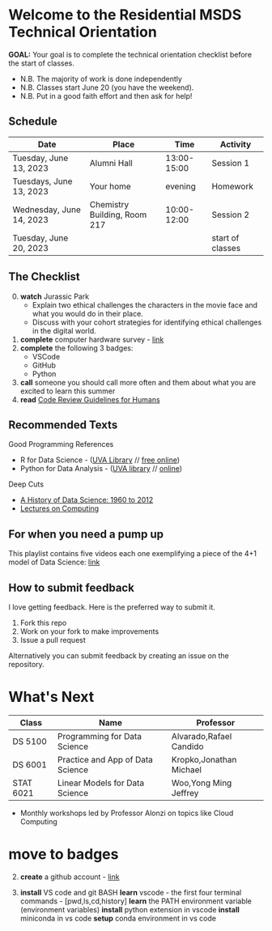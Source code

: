 # Welcome to the Residential MSDS Technical Orientation

**GOAL:** Your goal is to complete the technical orientation checklist before the start of classes.

* N.B. The majority of work is done independently
* N.B. Classes start June 20 (you have the weekend).
* N.B. Put in a good faith effort and then ask for help!

## Schedule
| Date | Place | Time | Activity |
|----------------------|----------|---------------|-|
| Tuesday, June 13, 2023 | Alumni Hall | 13:00-15:00 | Session 1 |
| Tuesdays, June 13, 2023 | Your home | evening | Homework |
| Wednesday, June 14, 2023 | Chemistry Building, Room 217 | 10:00-12:00 | Session 2 |
| Tuesday, June 20, 2023 | | | start of classes |

## The Checklist

0. **watch** Jurassic Park 
   * Explain two ethical challenges the characters in the movie face and what you would do in their place.
   * Discuss with your cohort strategies for identifying ethical challenges in the digital world.
1. **complete** computer hardware survey - [link](https://forms.gle/ddkrs1CtDwxGb1a87)
2. **complete** the following 3 badges:
   * VSCode
   * GitHub
   * Python
3. **call** someone you should call more often and them about what you are excited to learn this summer
4. **read** [Code Review Guidelines for Humans](https://phauer.com/2018/code-review-guidelines/)

## Recommended Texts
Good Programming References
* R for Data Science - ([UVA Library](https://learning.oreilly.com/library/view/r-for-data/9781491910382/?ar) // [free online](https://r4ds.had.co.nz/))
* Python for Data Analysis - ([UVA library](https://learning.oreilly.com/library/view/python-for-data/9781491957653/?ar) // [online](https://wesmckinney.com/pages/book.html))

Deep Cuts
* [A History of Data Science: 1960 to 2012](https://myuva-my.sharepoint.com/:b:/g/personal/lpa2a_virginia_edu/EZ7EIykczFNOr7vu9Y0JsJwBXxEdwV86y5B1HRbrfCZ0Aw?e=PA6wHL)
* [Lectures on Computing](http://galileo.phys.virginia.edu/compfac/courses/)

## For when you need a pump up
This playlist contains five videos each one exemplifying a piece of the 4+1 model of Data Science: [link](https://youtube.com/playlist?list=PLc0No4e8MMEMcsS6pL4TZ8KegtS3VLlkk)

## How to submit feedback
I love getting feedback. Here is the preferred way to submit it.
1. Fork this repo
2. Work on your fork to make improvements
3. Issue a pull request

Alternatively you can submit feedback by creating an issue on the repository.

# What's Next
| Class | Name  | Professor |
|-------|-------|-----------|
|  DS 5100   |Programming for Data Science | Alvarado,Rafael Candido   |
| DS 6001   |Practice and App of Data Science| Kropko,Jonathan Michael |
|   STAT 6021   | Linear Models for Data Science | Woo,Yong Ming Jeffrey |

* Monthly workshops led by Professor Alonzi on topics like Cloud Computing







# move to badges


2. **create** a github account - [link](https://github.com/join) 
 
5. **install** VS code and git BASH
   **learn** vscode - the first four terminal commands - [pwd,ls,cd,history]
   **learn** the PATH environment variable (environment variables)
   **install** python extension in vscode
   **install** miniconda in vs code
   **setup** conda environment in vs code
